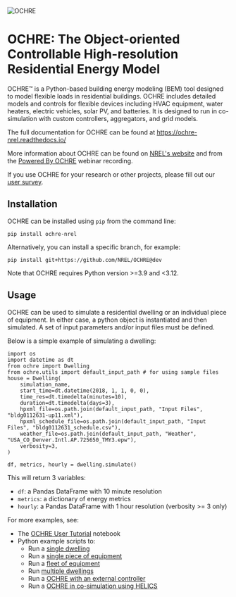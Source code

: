 ![OCHRE](https://github.com/NREL/OCHRE/blob/main/docs/source/images/OCHRE-Logo-Horiz-2Color.png)

# OCHRE: The Object-oriented Controllable High-resolution Residential Energy Model

OCHRE&trade; is a Python-based building energy modeling (BEM) tool designed to model flexible loads in residential buildings. OCHRE includes detailed models and controls for flexible devices including HVAC equipment, water heaters, electric vehicles, solar PV, and batteries. It is designed to run in co-simulation with custom controllers, aggregators, and grid models.

The full documentation for OCHRE can be found at
https://ochre-nrel.readthedocs.io/

More information about OCHRE can be found on [NREL's
website](https://www.nrel.gov/grid/ochre.html) and from the [Powered By
OCHRE](https://www.youtube.com/watch?v=B5elLVtYDbI) webinar recording. 

If you use OCHRE for your research or other projects, please fill out our [user survey](https://forms.office.com/g/U4xYhaWEvs).

## Installation

OCHRE can be installed using `pip` from the command line:

```
pip install ochre-nrel
```

Alternatively, you can install a specific branch, for example:

```
pip install git+https://github.com/NREL/OCHRE@dev
```

Note that OCHRE requires Python version >=3.9 and <3.12.

## Usage

OCHRE can be used to simulate a residential dwelling or an individual piece of
equipment. In either case, a python object is instantiated and then simulated.
A set of input parameters and/or input files must be defined. 

Below is a simple example of simulating a dwelling:
```
import os
import datetime as dt
from ochre import Dwelling
from ochre.utils import default_input_path # for using sample files
house = Dwelling(
    simulation_name, 
    start_time=dt.datetime(2018, 1, 1, 0, 0),
    time_res=dt.timedelta(minutes=10),       
    duration=dt.timedelta(days=3),
    hpxml_file=os.path.join(default_input_path, "Input Files", "bldg0112631-up11.xml"),
    hpxml_schedule_file=os.path.join(default_input_path, "Input Files", "bldg0112631_schedule.csv"),
    weather_file=os.path.join(default_input_path, "Weather", "USA_CO_Denver.Intl.AP.725650_TMY3.epw"),
    verbosity=3,
)

df, metrics, hourly = dwelling.simulate()
```

This will return 3 variables:
 * `df`: a Pandas DataFrame with 10 minute resolution
 * `metrics`: a dictionary of energy metrics
 * `hourly`: a Pandas DataFrame with 1 hour resolution (verbosity >= 3 only)

For more examples, see:
* The [OCHRE User Tutorial](https://github.com/NREL/OCHRE/blob/main/notebook/user_tutorial.ipynb) notebook 
* Python example scripts to:
  * Run a [single dwelling](https://github.com/NREL/OCHRE/blob/main/bin/run_dwelling.py)
  * Run a [single piece of equipment](https://github.com/NREL/OCHRE/blob/main/bin/run_equipment.py)
  * Run a [fleet of equipment](https://github.com/NREL/OCHRE/blob/main/bin/run_fleet.py)
  * Run [multiple dwellings](https://github.com/NREL/OCHRE/blob/main/bin/run_multiple.py)
  * Run a [OCHRE with an external controller](https://github.com/NREL/OCHRE/blob/main/bin/run_external_control.py)
  * Run a [OCHRE in co-simulation using HELICS](https://github.com/NREL/OCHRE/blob/main/bin/run_cosimulation.py)
